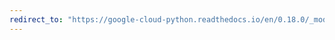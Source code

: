 ```yaml
---
redirect_to: "https://google-cloud-python.readthedocs.io/en/0.18.0/_modules/gcloud/datastore/key.html"
---
```

